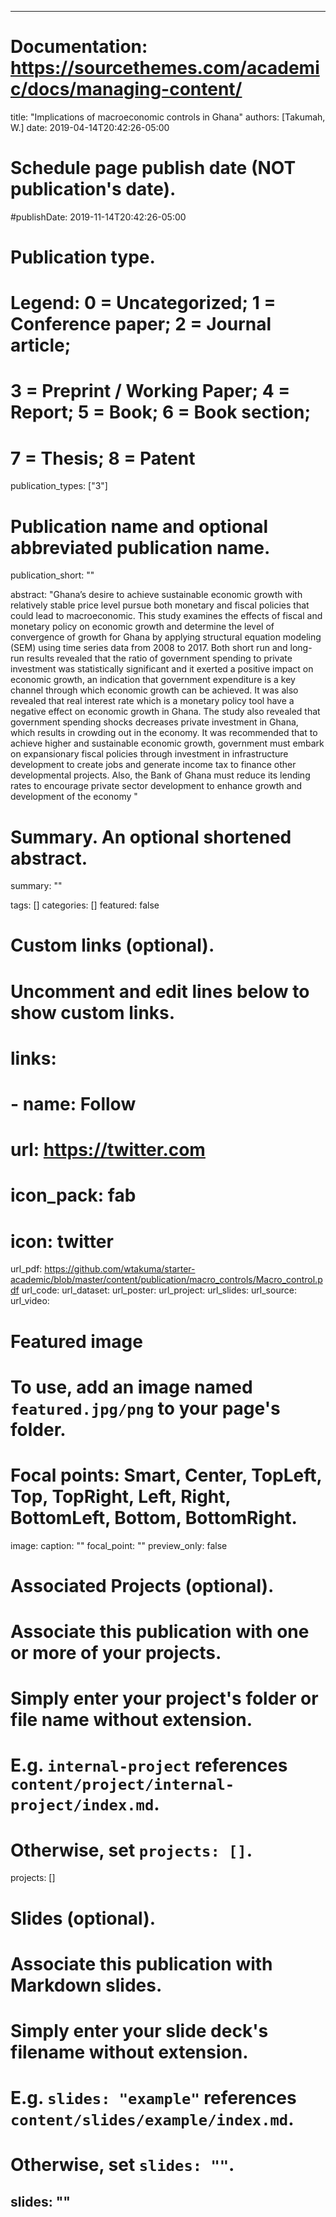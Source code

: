 

---
# Documentation: https://sourcethemes.com/academic/docs/managing-content/

title: "Implications of macroeconomic controls in Ghana"
authors: [Takumah, W.]
date: 2019-04-14T20:42:26-05:00

# Schedule page publish date (NOT publication's date).
#publishDate: 2019-11-14T20:42:26-05:00

# Publication type.
# Legend: 0 = Uncategorized; 1 = Conference paper; 2 = Journal article;
# 3 = Preprint / Working Paper; 4 = Report; 5 = Book; 6 = Book section;
# 7 = Thesis; 8 = Patent
publication_types: ["3"]

# Publication name and optional abbreviated publication name.


publication_short: ""

abstract: "Ghana’s desire to achieve sustainable economic growth with relatively stable price
level pursue both monetary and fiscal policies that could lead to macroeconomic. This
study examines the effects of fiscal and monetary policy on economic growth and
determine the level of convergence of growth for Ghana by applying structural equation
modeling (SEM) using time series data from 2008 to 2017. Both short run and long-run
results revealed that the ratio of government spending to private investment was
statistically significant and it exerted a positive impact on economic growth, an indication
that government expenditure is a key channel through which economic growth can be
achieved. It was also revealed that real interest rate which is a monetary policy tool have a
negative effect on economic growth in Ghana. The study also revealed that government
spending shocks decreases private investment in Ghana, which results in crowding out in
the economy. It was recommended that to achieve higher and sustainable economic growth,
government must embark on expansionary fiscal policies through investment in
infrastructure development to create jobs and generate income tax to finance other
developmental projects. Also, the Bank of Ghana must reduce its lending rates to
encourage private sector development to enhance growth and development of the economy
"

# Summary. An optional shortened abstract.
summary: ""

tags: []
categories: []
featured: false

# Custom links (optional).
#   Uncomment and edit lines below to show custom links.
# links:
# - name: Follow
#   url: https://twitter.com
#   icon_pack: fab
#   icon: twitter

url_pdf: https://github.com/wtakuma/starter-academic/blob/master/content/publication/macro_controls/Macro_control.pdf
url_code:
url_dataset:
url_poster:
url_project:
url_slides:
url_source:
url_video:

# Featured image
# To use, add an image named `featured.jpg/png` to your page's folder. 
# Focal points: Smart, Center, TopLeft, Top, TopRight, Left, Right, BottomLeft, Bottom, BottomRight.
image:
  caption: ""
  focal_point: ""
  preview_only: false

# Associated Projects (optional).
#   Associate this publication with one or more of your projects.
#   Simply enter your project's folder or file name without extension.
#   E.g. `internal-project` references `content/project/internal-project/index.md`.
#   Otherwise, set `projects: []`.
projects: []

# Slides (optional).
#   Associate this publication with Markdown slides.
#   Simply enter your slide deck's filename without extension.
#   E.g. `slides: "example"` references `content/slides/example/index.md`.
#   Otherwise, set `slides: ""`.
slides: ""
---
